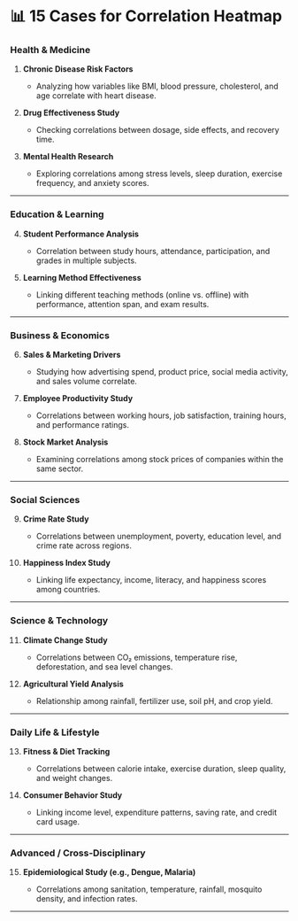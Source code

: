 # 📊 15 Cases for Correlation Heatmap

### **Health & Medicine**

1. **Chronic Disease Risk Factors**

   * Analyzing how variables like BMI, blood pressure, cholesterol, and age correlate with heart disease.

2. **Drug Effectiveness Study**

   * Checking correlations between dosage, side effects, and recovery time.

3. **Mental Health Research**

   * Exploring correlations among stress levels, sleep duration, exercise frequency, and anxiety scores.

---

### **Education & Learning**

4. **Student Performance Analysis**

   * Correlation between study hours, attendance, participation, and grades in multiple subjects.

5. **Learning Method Effectiveness**

   * Linking different teaching methods (online vs. offline) with performance, attention span, and exam results.

---

### **Business & Economics**

6. **Sales & Marketing Drivers**

   * Studying how advertising spend, product price, social media activity, and sales volume correlate.

7. **Employee Productivity Study**

   * Correlations between working hours, job satisfaction, training hours, and performance ratings.

8. **Stock Market Analysis**

   * Examining correlations among stock prices of companies within the same sector.

---

### **Social Sciences**

9. **Crime Rate Study**

   * Correlations between unemployment, poverty, education level, and crime rate across regions.

10. **Happiness Index Study**

    * Linking life expectancy, income, literacy, and happiness scores among countries.

---

### **Science & Technology**

11. **Climate Change Study**

    * Correlations between CO₂ emissions, temperature rise, deforestation, and sea level changes.

12. **Agricultural Yield Analysis**

    * Relationship among rainfall, fertilizer use, soil pH, and crop yield.

---

### **Daily Life & Lifestyle**

13. **Fitness & Diet Tracking**

    * Correlations between calorie intake, exercise duration, sleep quality, and weight changes.

14. **Consumer Behavior Study**

    * Linking income level, expenditure patterns, saving rate, and credit card usage.

---

### **Advanced / Cross-Disciplinary**

15. **Epidemiological Study (e.g., Dengue, Malaria)**

    * Correlations among sanitation, temperature, rainfall, mosquito density, and infection rates.

---
